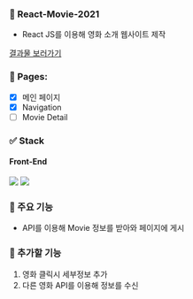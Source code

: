 ### 📖 React-Movie-2021

- React JS를 이용해 영화 소개 웹사이트 제작

[결과물 보러가기](https://cryptic-sea-36033.herokuapp.com/)

### 📒 Pages:

- [x] 메인 페이지
- [x] Navigation
- [ ] Movie Detail

### ✅ Stack

#### Front-End

<img src="https://img.shields.io/badge/React-61DAFB?style=flat-square&logo=React&logoColor=black"/> 
<img src="https://img.shields.io/badge/ReactRouter-CA4245?style=flat-square&logo=React-Router&logoColor=white"/>

### 📕 주요 기능

- API를 이용해 Movie 정보를 받아와 페이지에 게시

### 📘 추가할 기능

1. 영화 클릭시 세부정보 추가
2. 다른 영화 API를 이용해 정보를 수신
